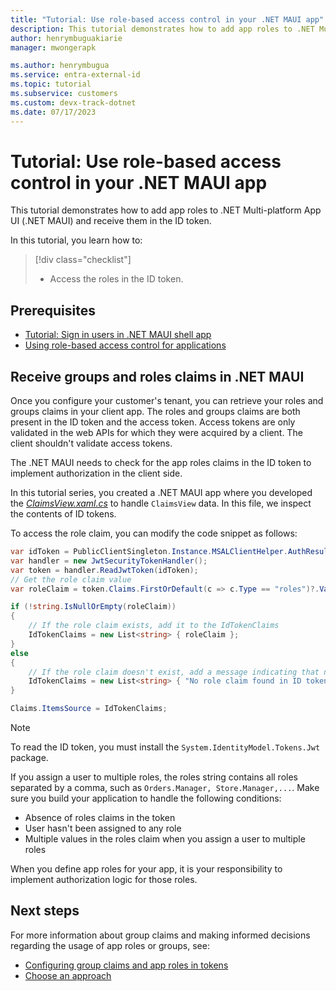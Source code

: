 ```yaml
---
title: "Tutorial: Use role-based access control in your .NET MAUI app"
description: This tutorial demonstrates how to add app roles to .NET Multi-platform App UI (.NET MAUI) and receive them in the ID token.
author: henrymbuguakiarie
manager: mwongerapk

ms.author: henrymbugua
ms.service: entra-external-id
ms.topic: tutorial
ms.subservice: customers
ms.custom: devx-track-dotnet
ms.date: 07/17/2023
---
```


# Tutorial: Use role-based access control in your .NET MAUI app

This tutorial demonstrates how to add app roles to .NET Multi-platform App UI (.NET MAUI) and receive them in the ID token.

In this tutorial, you learn how to:

> [!div class="checklist"]
>
> - Access the roles in the ID token.

## Prerequisites

- [Tutorial: Sign in users in .NET MAUI shell app](tutorial-mobile-app-maui-sign-in-sign-out.md)
- [Using role-based access control for applications](how-to-use-app-roles-customers.md)

## Receive groups and roles claims in .NET MAUI

Once you configure your customer's tenant, you can retrieve your roles and groups claims in your client app. The roles and groups claims are both present in the ID token and the access token. Access tokens are only validated in the web APIs for which they were acquired by a client. The client shouldn't validate access tokens.

The .NET MAUI needs to check for the app roles claims in the ID token to implement authorization in the client side.

In this tutorial series, you created a .NET MAUI app where you developed the [_ClaimsView.xaml.cs_](tutorial-mobile-app-maui-sign-in-sign-out.md#handle-the-claimsview-data) to handle `ClaimsView` data. In this file, we inspect the contents of ID tokens.

To access the role claim, you can modify the code snippet as follows:

```csharp
var idToken = PublicClientSingleton.Instance.MSALClientHelper.AuthResult.IdToken;
var handler = new JwtSecurityTokenHandler();
var token = handler.ReadJwtToken(idToken);
// Get the role claim value
var roleClaim = token.Claims.FirstOrDefault(c => c.Type == "roles")?.Value;

if (!string.IsNullOrEmpty(roleClaim))
{
    // If the role claim exists, add it to the IdTokenClaims
    IdTokenClaims = new List<string> { roleClaim };
}
else
{
    // If the role claim doesn't exist, add a message indicating that no role claim was found
    IdTokenClaims = new List<string> { "No role claim found in ID token" };
}

Claims.ItemsSource = IdTokenClaims;
```

> [!NOTE]
> To read the ID token, you must install the `System.IdentityModel.Tokens.Jwt` package.

If you assign a user to multiple roles, the roles string contains all roles separated by a comma, such as `Orders.Manager, Store.Manager,...`. Make sure you build your application to handle the following conditions:

- Absence of roles claims in the token
- User hasn't been assigned to any role
- Multiple values in the roles claim when you assign a user to multiple roles

When you define app roles for your app, it is your responsibility to implement authorization logic for those roles.

## Next steps

For more information about group claims and making informed decisions regarding the usage of app roles or groups, see:

- [Configuring group claims and app roles in tokens](/security/zero-trust/develop/configure-tokens-group-claims-app-roles)
- [Choose an approach](~/identity-platform/custom-rbac-for-developers.md#choose-an-approach)
